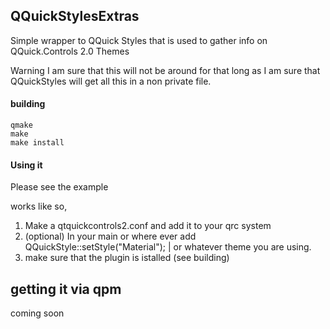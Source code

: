 ## QQuickStylesExtras


Simple wrapper to QQuick Styles that is used to gather info on QQuick.Controls 2.0  Themes

Warning I am sure that this will not be around for that long as I am sure that QQuickStyles will get all this
in a non private file.

#### building

````
qmake
make
make install
````


#### Using it
Please see the example

works like so,

1)  Make a qtquickcontrols2.conf and add it to your qrc system
2)  (optional) In your main or where ever add QQuickStyle::setStyle("Material"); | or whatever theme you are using.
3)  make sure that the plugin is istalled (see building)


## getting it via qpm

coming soon
